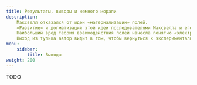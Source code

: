 ```yaml
---
title: Результаты, выводы и немного морали
description:
    Максвелл отказался от идеи «материализации» полей.
    «Развитие» и догматизация этой идеи последователями Максвелла и его «доброжелателями» завела электродинамику в теоретический тупик.
    Наибольший вред теория взаимодействия полей нанесла понятию «электрическая энергия» и представлениям о природе электромагнитных волн.
    Выход из тупика автор видит в том, чтобы вернуться к экспериментальным истокам электродинамики, разобрав «завалы» надуманных идей и ошибочных «научных результатов».
menu:
    sidebar:
        title: Выводы
weight: 200
---
```


TODO
